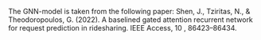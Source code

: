 The GNN-model is taken from the following paper:
Shen, J., Tziritas, N., & Theodoropoulos, G. (2022). A baselined gated attention recurrent
network for request prediction in ridesharing. IEEE Access, 10 , 86423–86434.